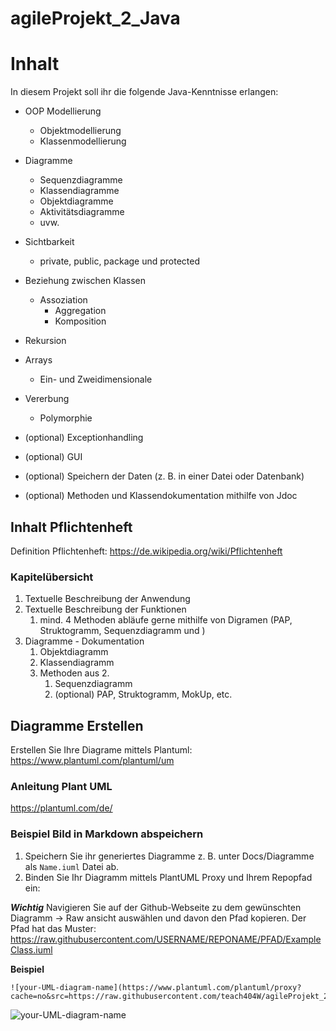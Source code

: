 # agileProjekt_2_Java
# Inhalt
In diesem Projekt soll ihr die folgende Java-Kenntnisse erlangen: 

- OOP Modellierung
  - Objektmodellierung
  - Klassenmodellierung
- Diagramme
  - Sequenzdiagramme
  - Klassendiagramme
  - Objektdiagramme
  - Aktivitätsdiagramme
  - uvw.
- Sichtbarkeit
  - private, public, package und protected
- Beziehung zwischen Klassen
  - Assoziation
    - Aggregation
    - Komposition
- Rekursion

- Arrays
  - Ein- und Zweidimensionale
- Vererbung
  - Polymorphie
- (optional) Exceptionhandling
- (optional) GUI
- (optional) Speichern der Daten (z. B. in einer Datei oder Datenbank)
- (optional) Methoden und Klassendokumentation mithilfe von Jdoc

## Inhalt Pflichtenheft
Definition Pflichtenheft: https://de.wikipedia.org/wiki/Pflichtenheft

### Kapitelübersicht

1. Textuelle Beschreibung der Anwendung
2. Textuelle Beschreibung der Funktionen
   1. mind. 4 Methoden abläufe gerne mithilfe von Digramen (PAP, Struktogramm, Sequenzdiagramm und )
3. Diagramme - Dokumentation
   1. Objektdiagramm
   2. Klassendiagramm
   3. Methoden aus 2.
      1. Sequenzdiagramm
      2. (optional) PAP, Struktogramm, MokUp, etc. 


## Diagramme Erstellen

Erstellen Sie Ihre Diagrame mittels Plantuml: https://www.plantuml.com/plantuml/um

### Anleitung Plant UML
https://plantuml.com/de/

### Beispiel Bild in Markdown abspeichern

1. Speichern Sie ihr generiertes Diagramme z. B. unter Docs/Diagramme als `Name.iuml` Datei ab.
2. Binden Sie Ihr Diagramm mittels PlantUML Proxy und Ihrem Repopfad ein:

***Wichtig*** Navigieren Sie auf der Github-Webseite zu dem gewünschten Diagramm -> Raw ansicht auswählen und davon den Pfad kopieren. Der Pfad hat das Muster: https://raw.githubusercontent.com/USERNAME/REPONAME/PFAD/ExampleClass.iuml
   
   **Beispiel**
   ```
   ![your-UML-diagram-name](https://www.plantuml.com/plantuml/proxy?cache=no&src=https://raw.githubusercontent.com/teach404W/agileProjekt_2_Java/main/Docs/Pflichtenheft/Diagramme/ExampleClass.iuml)
   ```

![your-UML-diagram-name](https://www.plantuml.com/plantuml/proxy?cache=no&src=https://raw.githubusercontent.com/teach404W/agileProjekt_2_Java/main/Docs/Pflichtenheft/Diagramme/ExampleClass.iuml)
